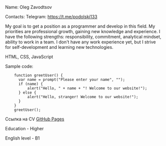 Name: Oleg Zavodtsov

Contacts: Telegram: https://t.me/podolski133 

My goal is to get a position as a programmer and develop in this field. My priorities are professional growth, gaining new knowledge and experience. I have the following strengths: responsibility, commitment, analytical mindset, ability to work in a team. I don't have any work experience yet, but I strive for self-development and learning new technologies.

HTML, CSS, JavaScript

Sample code:
```
    function greetUser() {
      var name = prompt("Please enter your name", "");
      if (name) {
          alert("Hello, " + name + "! Welcome to our website!");
      } else {
          alert("Hello, stranger! Welcome to our website!");
      }
    }
    greetUser();
```

Ссылка на CV [GitHub Pages]()

Education - Higher

English level - B1